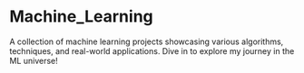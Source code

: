 # Machine_Learning
A collection of machine learning projects showcasing various algorithms, techniques, and real-world applications. Dive in to explore my journey in the ML universe!
